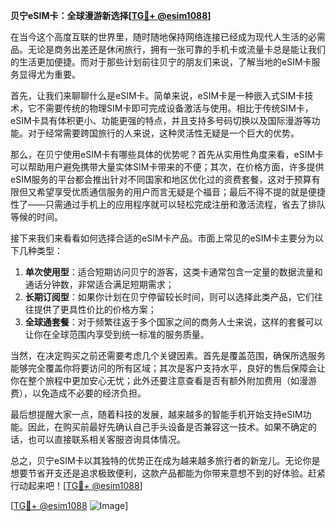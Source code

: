 **贝宁eSIM卡：全球漫游新选择[[TG💪+ @esim1088](https://t.me/s/esim1088)]**

在当今这个高度互联的世界里，随时随地保持网络连接已经成为现代人生活的必需品。无论是商务出差还是休闲旅行，拥有一张可靠的手机卡或流量卡总是能让我们的生活更加便捷。而对于那些计划前往贝宁的朋友们来说，了解当地的eSIM卡服务显得尤为重要。

首先，让我们来聊聊什么是eSIM卡。简单来说，eSIM卡是一种嵌入式SIM卡技术，它不需要传统的物理SIM卡即可完成设备激活与使用。相比于传统SIM卡，eSIM卡具有体积更小、功能更强的特点，并且支持多号码切换以及国际漫游等功能。对于经常需要跨国旅行的人来说，这种灵活性无疑是一个巨大的优势。

那么，在贝宁使用eSIM卡有哪些具体的优势呢？首先从实用性角度来看，eSIM卡可以帮助用户避免携带大量实体SIM卡带来的不便；其次，在价格方面，许多提供eSIM服务的平台都会推出针对不同国家和地区优化过的资费套餐，这对于预算有限但又希望享受优质通信服务的用户而言无疑是个福音；最后不得不提的就是便捷性了——只需通过手机上的应用程序就可以轻松完成注册和激活流程，省去了排队等候的时间。

接下来我们来看看如何选择合适的eSIM卡产品。市面上常见的eSIM卡主要分为以下几种类型：
1. **单次使用型**：适合短期访问贝宁的游客，这类卡通常包含一定量的数据流量和通话分钟数，非常适合满足短期需求；
2. **长期订阅型**：如果你计划在贝宁停留较长时间，则可以选择此类产品，它们往往提供了更具性价比的价格方案；
3. **全球通套餐**：对于频繁往返于多个国家之间的商务人士来说，这样的套餐可以让你在全球范围内享受到统一标准的服务质量。

当然，在决定购买之前还需要考虑几个关键因素。首先是覆盖范围，确保所选服务能够完全覆盖你将要访问的所有区域；其次是客户支持水平，良好的售后保障会让你在整个旅程中更加安心无忧；此外还要注意查看是否有额外附加费用（如漫游费），以免造成不必要的经济负担。

最后想提醒大家一点，随着科技的发展，越来越多的智能手机开始支持eSIM功能。因此，在购买前最好先确认自己手头设备是否兼容这一技术。如果不确定的话，也可以直接联系相关客服咨询具体情况。

总之，贝宁eSIM卡以其独特的优势正在成为越来越多旅行者的新宠儿。无论你是想要节省开支还是追求极致便利，这款产品都能为你带来意想不到的好体验。赶紧行动起来吧！[[TG💪+ @esim1088](https://t.me/s/esim1088)]

[[TG💪+ @esim1088](https://t.me/s/esim1088) ![Image](https://i.postimg.cc/4NQfJmqS/Snipaste-2025-05-13-00-14-12.png)]
